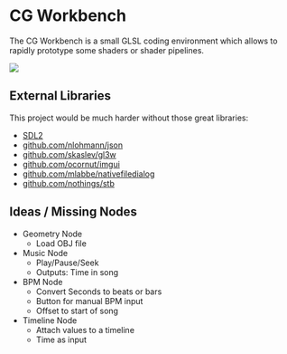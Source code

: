 # CG Workbench
The CG Workbench is a small GLSL coding environment which allows to rapidly prototype some shaders or shader pipelines.

![](https://puu.sh/yOGv5/6c440d280e.png)

## External Libraries
This project would be much harder without those great libraries:
- [SDL2](https://www.libsdl.org)
- [github.com/nlohmann/json](https://github.com/nlohmann/json)
- [github.com/skaslev/gl3w](https://github.com/skaslev/gl3w)
- [github.com/ocornut/imgui](https://github.com/ocornut/imgui)
- [github.com/mlabbe/nativefiledialog](https://github.com/mlabbe/nativefiledialog)
- [github.com/nothings/stb](https://github.com/nothings/stb)

## Ideas / Missing Nodes
- Geometry Node
	- Load OBJ file
- Music Node
	- Play/Pause/Seek
	- Outputs: Time in song
- BPM Node
	- Convert Seconds to beats or bars
	- Button for manual BPM input
	- Offset to start of song
- Timeline Node
	- Attach values to a timeline
	- Time as input